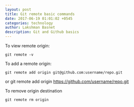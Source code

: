 ```yaml
---
layout: post
title: Git remote basic commands
date: 2017-06-19 01:01:02 +0545
categories: technology
author: Lakshman Basnet
description: Git and Github basics
---
```


To view remote origin:

	git remote -v

To add a remote origin:
	
	git remote add origin git@github.com:username/repo.git 

or
	git remote add origin https://github.com/username/repo.git

To remove origin destination

	git remote rm origin
